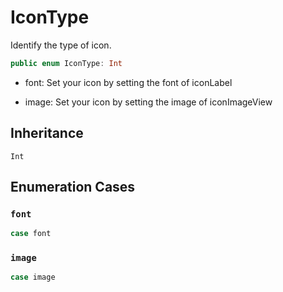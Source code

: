 # IconType

Identify the type of icon.

``` swift
public enum IconType: Int 
```

  - font: Set your icon by setting the font of iconLabel

  - image: Set your icon by setting the image of iconImageView

## Inheritance

`Int`

## Enumeration Cases

### `font`

``` swift
case font
```

### `image`

``` swift
case image
```
